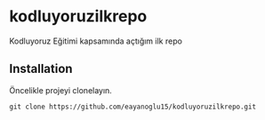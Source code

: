# kodluyoruzilkrepo
Kodluyoruz Eğitimi kapsamında açtığım ilk repo

## Installation
Öncelikle projeyi clonelayın.

``` shell
git clone https://github.com/eayanoglu15/kodluyoruzilkrepo.git
```
